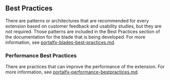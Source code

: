 ## Best Practices
There are patterns or architectures that are recommended for every extension based on customer feedback and usability studies, but they are not required. Those patterns are included in the Best Practices section of the documentation for the blade that is being developed. For more information, see [portalfx-blades-best-practices.md](portalfx-blades-best-practices.md).

### Performance Best Practices

There are practices that can improve the performance of the extension.  For more information, see [portalfx-performance-bestpractices.md](portalfx-performance-bestpractices.md).
